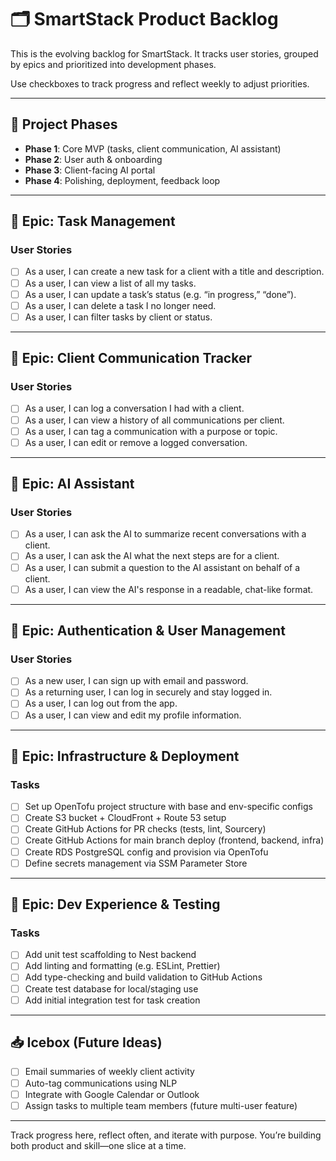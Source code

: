 # 🗂️ SmartStack Product Backlog

This is the evolving backlog for SmartStack. It tracks user stories, grouped by epics and prioritized into development phases.

Use checkboxes to track progress and reflect weekly to adjust priorities.

---

## 🧭 Project Phases

- **Phase 1**: Core MVP (tasks, client communication, AI assistant)
- **Phase 2**: User auth & onboarding
- **Phase 3**: Client-facing AI portal
- **Phase 4**: Polishing, deployment, feedback loop

---

## 🧱 Epic: Task Management

### User Stories
- [ ] As a user, I can create a new task for a client with a title and description.
- [ ] As a user, I can view a list of all my tasks.
- [ ] As a user, I can update a task’s status (e.g. “in progress,” “done”).
- [ ] As a user, I can delete a task I no longer need.
- [ ] As a user, I can filter tasks by client or status.

---

## 💬 Epic: Client Communication Tracker

### User Stories
- [ ] As a user, I can log a conversation I had with a client.
- [ ] As a user, I can view a history of all communications per client.
- [ ] As a user, I can tag a communication with a purpose or topic.
- [ ] As a user, I can edit or remove a logged conversation.

---

## 🤖 Epic: AI Assistant

### User Stories
- [ ] As a user, I can ask the AI to summarize recent conversations with a client.
- [ ] As a user, I can ask the AI what the next steps are for a client.
- [ ] As a user, I can submit a question to the AI assistant on behalf of a client.
- [ ] As a user, I can view the AI's response in a readable, chat-like format.

---

## 👤 Epic: Authentication & User Management

### User Stories
- [ ] As a new user, I can sign up with email and password.
- [ ] As a returning user, I can log in securely and stay logged in.
- [ ] As a user, I can log out from the app.
- [ ] As a user, I can view and edit my profile information.

---

## 🚀 Epic: Infrastructure & Deployment

### Tasks
- [ ] Set up OpenTofu project structure with base and env-specific configs
- [ ] Create S3 bucket + CloudFront + Route 53 setup
- [ ] Create GitHub Actions for PR checks (tests, lint, Sourcery)
- [ ] Create GitHub Actions for main branch deploy (frontend, backend, infra)
- [ ] Create RDS PostgreSQL config and provision via OpenTofu
- [ ] Define secrets management via SSM Parameter Store

---

## 🧪 Epic: Dev Experience & Testing

### Tasks
- [ ] Add unit test scaffolding to Nest backend
- [ ] Add linting and formatting (e.g. ESLint, Prettier)
- [ ] Add type-checking and build validation to GitHub Actions
- [ ] Create test database for local/staging use
- [ ] Add initial integration test for task creation

---

## 📥 Icebox (Future Ideas)

- [ ] Email summaries of weekly client activity
- [ ] Auto-tag communications using NLP
- [ ] Integrate with Google Calendar or Outlook
- [ ] Assign tasks to multiple team members (future multi-user feature)

---

Track progress here, reflect often, and iterate with purpose. You’re building both product and skill—one slice at a time.